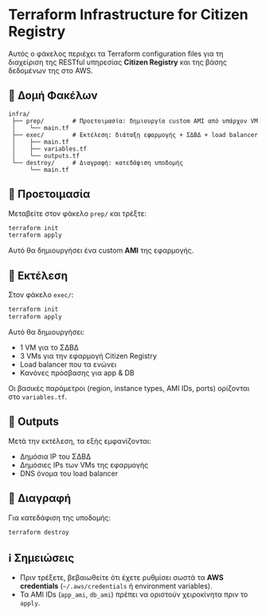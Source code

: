 # Terraform Infrastructure for Citizen Registry

Αυτός ο φάκελος περιέχει τα Terraform configuration files για τη διαχείριση της RESTful υπηρεσίας **Citizen Registry** και της βάσης δεδομένων της στο AWS.

## 📂 Δομή Φακέλων

```
infra/
 ├── prep/        # Προετοιμασία: δημιουργία custom AMI από υπάρχον VM
 │    └── main.tf
 ├── exec/        # Εκτέλεση: διάταξη εφαρμογής + ΣΔΒΔ + load balancer
 │    ├── main.tf
 │    ├── variables.tf
 │    └── outputs.tf
 └── destroy/     # Διαγραφή: κατεδάφιση υποδομής
      └── main.tf
```

## 🔹 Προετοιμασία

Μεταβείτε στον φάκελο `prep/` και τρέξτε:

```bash
terraform init
terraform apply
```

Αυτό θα δημιουργήσει ένα custom **AMI** της εφαρμογής.

## 🔹 Εκτέλεση

Στον φάκελο `exec/`:

```bash
terraform init
terraform apply
```

Αυτό θα δημιουργήσει:

- 1 VM για το ΣΔΒΔ
- 3 VMs για την εφαρμογή Citizen Registry
- Load balancer που τα ενώνει
- Κανόνες πρόσβασης για app & DB

Οι βασικές παράμετροι (region, instance types, AMI IDs, ports) ορίζονται στο `variables.tf`.

## 🔹 Outputs

Μετά την εκτέλεση, τα εξής εμφανίζονται:

- Δημόσια IP του ΣΔΒΔ
- Δημόσιες IPs των VMs της εφαρμογής
- DNS όνομα του load balancer

## 🔹 Διαγραφή

Για κατεδάφιση της υποδομής:

```bash
terraform destroy
```

## ℹ️ Σημειώσεις

- Πριν τρέξετε, βεβαιωθείτε ότι έχετε ρυθμίσει σωστά τα **AWS credentials** (`~/.aws/credentials` ή environment variables).
- Τα AMI IDs (`app_ami`, `db_ami`) πρέπει να οριστούν χειροκίνητα πριν το `apply`.
